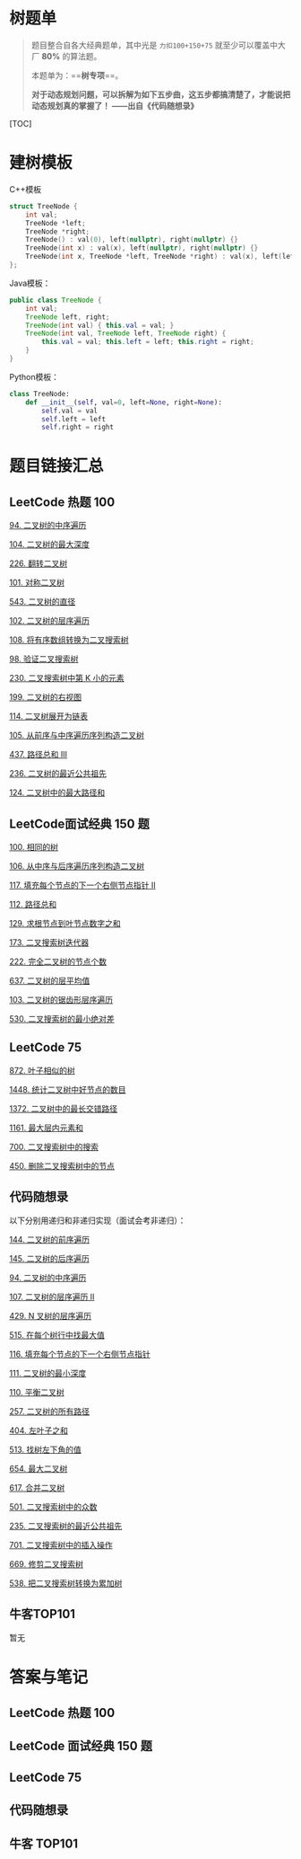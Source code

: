 # 树题单

>题目整合自各大经典题单，其中光是 `力扣100+150+75` 就至少可以覆盖中大厂 **80%** 的算法题。
>
>本题单为：==**树专项**==。
>
>**对于动态规划问题，可以拆解为如下五步曲，这五步都搞清楚了，才能说把动态规划真的掌握了！       ——出自《代码随想录》**
>
>





[TOC]







# 建树模板

C++模板

```C++
struct TreeNode {
    int val;
    TreeNode *left;
    TreeNode *right;
    TreeNode() : val(0), left(nullptr), right(nullptr) {}
    TreeNode(int x) : val(x), left(nullptr), right(nullptr) {}
    TreeNode(int x, TreeNode *left, TreeNode *right) : val(x), left(left), right(right) {}
};

```



Java模板：

```java
public class TreeNode {
    int val;
    TreeNode left, right;
    TreeNode(int val) { this.val = val; }
    TreeNode(int val, TreeNode left, TreeNode right) {
        this.val = val; this.left = left; this.right = right;
    }
}
```



Python模板：

```py
class TreeNode:
    def __init__(self, val=0, left=None, right=None):
        self.val = val
        self.left = left
        self.right = right
```















# 题目链接汇总

## LeetCode 热题 100

[94. 二叉树的中序遍历](https://leetcode.cn/problems/binary-tree-inorder-traversal/)

[104. 二叉树的最大深度](https://leetcode.cn/problems/maximum-depth-of-binary-tree/)

[226. 翻转二叉树](https://leetcode.cn/problems/invert-binary-tree/)

[101. 对称二叉树](https://leetcode.cn/problems/symmetric-tree/)

[543. 二叉树的直径](https://leetcode.cn/problems/diameter-of-binary-tree/)

[102. 二叉树的层序遍历](https://leetcode.cn/problems/binary-tree-level-order-traversal/)

[108. 将有序数组转换为二叉搜索树](https://leetcode.cn/problems/convert-sorted-array-to-binary-search-tree/)

[98. 验证二叉搜索树](https://leetcode.cn/problems/validate-binary-search-tree/)

[230. 二叉搜索树中第 K 小的元素](https://leetcode.cn/problems/kth-smallest-element-in-a-bst/)

[199. 二叉树的右视图](https://leetcode.cn/problems/binary-tree-right-side-view/)

[114. 二叉树展开为链表](https://leetcode.cn/problems/flatten-binary-tree-to-linked-list/)

[105. 从前序与中序遍历序列构造二叉树](https://leetcode.cn/problems/construct-binary-tree-from-preorder-and-inorder-traversal/)

[437. 路径总和 III](https://leetcode.cn/problems/path-sum-iii/)

[236. 二叉树的最近公共祖先](https://leetcode.cn/problems/lowest-common-ancestor-of-a-binary-tree/)

[124. 二叉树中的最大路径和](https://leetcode.cn/problems/binary-tree-maximum-path-sum/)





## LeetCode面试经典 150 题

[100. 相同的树](https://leetcode.cn/problems/same-tree/)

[106. 从中序与后序遍历序列构造二叉树](https://leetcode.cn/problems/construct-binary-tree-from-inorder-and-postorder-traversal/)

[117. 填充每个节点的下一个右侧节点指针 II](https://leetcode.cn/problems/populating-next-right-pointers-in-each-node-ii/)

[112. 路径总和](https://leetcode.cn/problems/path-sum/)

[129. 求根节点到叶节点数字之和](https://leetcode.cn/problems/sum-root-to-leaf-numbers/)

[173. 二叉搜索树迭代器](https://leetcode.cn/problems/binary-search-tree-iterator/)

[222. 完全二叉树的节点个数](https://leetcode.cn/problems/count-complete-tree-nodes/)

[637. 二叉树的层平均值](https://leetcode.cn/problems/average-of-levels-in-binary-tree/)

[103. 二叉树的锯齿形层序遍历](https://leetcode.cn/problems/binary-tree-zigzag-level-order-traversal/)

[530. 二叉搜索树的最小绝对差](https://leetcode.cn/problems/minimum-absolute-difference-in-bst/)





## LeetCode 75

[872. 叶子相似的树](https://leetcode.cn/problems/leaf-similar-trees/)

[1448. 统计二叉树中好节点的数目](https://leetcode.cn/problems/count-good-nodes-in-binary-tree/)

[1372. 二叉树中的最长交错路径](https://leetcode.cn/problems/longest-zigzag-path-in-a-binary-tree/)

[1161. 最大层内元素和](https://leetcode.cn/problems/maximum-level-sum-of-a-binary-tree/)

[700. 二叉搜索树中的搜索](https://leetcode.cn/problems/search-in-a-binary-search-tree/)

[450. 删除二叉搜索树中的节点](https://leetcode.cn/problems/delete-node-in-a-bst/)





## 代码随想录

以下分别用递归和非递归实现（面试会考非递归）：

[144. 二叉树的前序遍历](https://leetcode.cn/problems/binary-tree-preorder-traversal/)

[145. 二叉树的后序遍历](https://leetcode.cn/problems/binary-tree-postorder-traversal/)

[94. 二叉树的中序遍历](https://leetcode.cn/problems/binary-tree-inorder-traversal/)

[107. 二叉树的层序遍历 II](https://leetcode.cn/problems/binary-tree-level-order-traversal-ii/)

[429. N 叉树的层序遍历](https://leetcode.cn/problems/n-ary-tree-level-order-traversal/)

[515. 在每个树行中找最大值](https://leetcode.cn/problems/find-largest-value-in-each-tree-row/)

[116. 填充每个节点的下一个右侧节点指针](https://leetcode.cn/problems/populating-next-right-pointers-in-each-node/)

[111. 二叉树的最小深度](https://leetcode.cn/problems/minimum-depth-of-binary-tree/)

[110. 平衡二叉树](https://leetcode.cn/problems/balanced-binary-tree/)

[257. 二叉树的所有路径](https://leetcode.cn/problems/binary-tree-paths/)

[404. 左叶子之和](https://leetcode.cn/problems/sum-of-left-leaves/)

[513. 找树左下角的值](https://leetcode.cn/problems/find-bottom-left-tree-value/)

[654. 最大二叉树](https://leetcode.cn/problems/maximum-binary-tree/)

[617. 合并二叉树](https://leetcode.cn/problems/merge-two-binary-trees/)

[501. 二叉搜索树中的众数](https://leetcode.cn/problems/find-mode-in-binary-search-tree/)

[235. 二叉搜索树的最近公共祖先](https://leetcode.cn/problems/lowest-common-ancestor-of-a-binary-search-tree/)

[701. 二叉搜索树中的插入操作](https://leetcode.cn/problems/insert-into-a-binary-search-tree/)

[669. 修剪二叉搜索树](https://leetcode.cn/problems/trim-a-binary-search-tree/)

[538. 把二叉搜索树转换为累加树](https://leetcode.cn/problems/convert-bst-to-greater-tree/)









## 牛客TOP101

暂无





# 答案与笔记

## **LeetCode 热题 100**



## **LeetCode 面试经典 150 题**



## **LeetCode 75**



## **代码随想录**







## **牛客 TOP101**









































































































































































































































































































